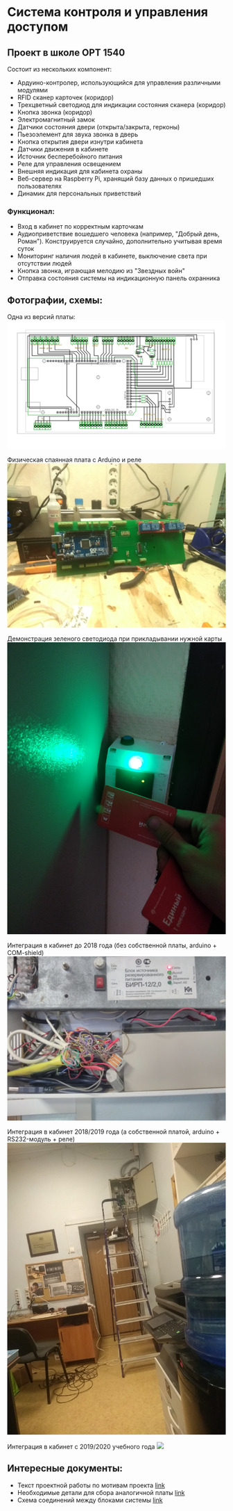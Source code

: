 # Система контроля и управления доступом
## Проект в школе ОРТ 1540 

Состоит из нескольких компонент:

* Ардуино-контролер, использующийся для управления различными модулями
* RFID сканер карточек (коридор)
* Трехцветный светодиод для индикации состояния сканера (коридор)
* Кнопка звонка (коридор)
* Электромагнитный замок
* Датчики состояния двери (открыта/закрыта, герконы)
* Пьезоэлемент для звука звонка в дверь
* Кнопка открытия двери изнутри кабинета
* Датчики движения в кабинете
* Источник бесперебойного питания
* Реле для управления освещением
* Внешняя индикация для кабинета охраны
* Веб-сервер на Raspberry Pi, хранящий базу данных о пришедших пользователях
* Динамик для персональных приветствий

### Функционал:

* Вход в кабинет по корректным карточкам
* Аудиоприветствие вошедшего человека (например, "Добрый день, Роман"). Конструируется случайно, дополнительно учитывая время суток
* Мониторинг наличия людей в кабинете, выключение света при отсутствии людей
* Кнопка звонка, играющая мелодию из "Звездных войн"
* Отправка состояния системы на индикационную панель охранника

## Фотографии, схемы:

Одна из версий платы:
![](pictures/circuit.png)

Физическая спаянная плата с Arduino и реле
![](pictures/circuit_with_arduino.jpg)

Демонстрация зеленого светодиода при прикладывании нужной карты
![](pictures/green_card.jpg)

Интеграция в кабинет до 2018 года (без собственной платы, arduino + COM-shield)
![](pictures/old_module.jpg)

Интеграция в кабинет 2018/2019 года (а собственной платой, arduino + RS232-модуль + реле) 
![](pictures/old_108.jpg)


Интеграция в кабинет с 2019/2020 учебного года
![](pictures/new_108.jpg)

## Интересные документы:
* Текст проектной работы по мотивам проекта [link](МГК%20ЗАМОК%202019.pdf)
* Необходимые детали для сбора аналогичной платы [link](schemes/Список%20покупок%20для%20новой%20платы.xlsx)
* Схема соединений между блоками системы [link](schemes/locker108scheme.pdf)
